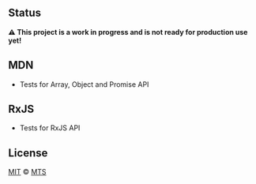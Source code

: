 ## Status

**⚠️ This project is a work in progress and is not ready for production use yet!**

## MDN

- Tests for Array, Object and Promise API

## RxJS

- Tests for RxJS API

## License

[MIT](./LICENSE) &copy; [MTS](https://github.com/mts)

